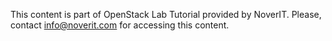This content is part of OpenStack Lab Tutorial provided by NoverIT. Please, contact info@noverit.com for accessing this content.
